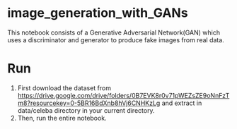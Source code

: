 # image_generation_with_GANs
This notebook consists of a Generative Adversarial Network(GAN) which uses a discriminator and generator to produce fake images from real data. 

# Run
1. First download the dataset from https://drive.google.com/drive/folders/0B7EVK8r0v71pWEZsZE9oNnFzTm8?resourcekey=0-5BR16BdXnb8hVj6CNHKzLg and extract in data/celeba directory in your current directory.
2. Then, run the entire notebook.
